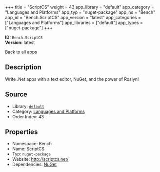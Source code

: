 ﻿+++
title = "ScriptCS"
weight = 43
app_library = "default"
app_category = "Languages and Platforms"
app_typ = "nuget-package"
app_ns = "Bench"
app_id = "Bench.ScriptCS"
app_version = "latest"
app_categories = ["Languages and Platforms"]
app_libraries = ["default"]
app_types = ["nuget-package"]
+++

**ID:** `Bench.ScriptCS`  
**Version:** latest  
<!--more-->

[Back to all apps](/apps/)

## Description
Write .Net apps with a text editor, NuGet, and the power of Roslyn!

## Source

* Library: [`default`](/app_libraries/default)
* Category: [Languages and Platforms](/app_categories/languages-and-platforms)
* Order Index: 43

## Properties

* Namespace: Bench
* Name: ScriptCS
* Typ: `nuget-package`
* Website: <http://scriptcs.net/>
* Dependencies: [NuGet](/apps/Bench.NuGet)

